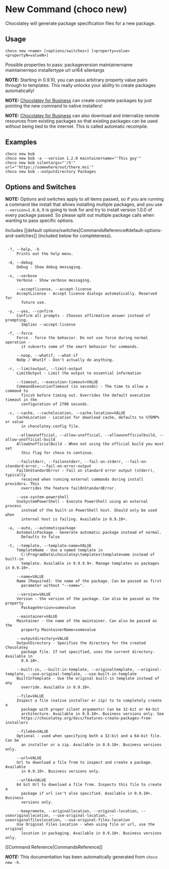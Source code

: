 ﻿# New Command (choco new)

Chocolatey will generate package specification files for a new package.

## Usage

    choco new <name> [<options/switches>] [<property=value> <propertyN=valueN>]

Possible properties to pass:
    packageversion
    maintainername
    maintainerrepo
    installertype
    url
    url64
    silentargs

**NOTE:** Starting in 0.9.10, you can pass arbitrary property value pairs
 through to templates. This really unlocks your ability to create
 packages automatically!

**NOTE:** [Chocolatey for Business](https://chocolatey.org/compare) can create complete packages by just
 pointing the new command to native installers!

**NOTE:** [Chocolatey for Business](https://chocolatey.org/compare) can also download and internalize remote
 resources from existing packages so that existing packages can be used 
 without being tied to the internet.
 This is called automatic recompile.

## Examples

    choco new bob
    choco new bob -a --version 1.2.0 maintainername="'This guy'"
    choco new bob silentargs="'/S'" url="'https://somewhere/out/there.msi'"
    choco new bob --outputdirectory Packages


## Options and Switches

**NOTE:** Options and switches apply to all items passed, so if you are
 running a command like install that allows installing multiple
 packages, and you use `--version=1.0.0`, it is going to look for and
 try to install version 1.0.0 of every package passed. So please split
 out multiple package calls when wanting to pass specific options.

Includes [[default options/switches|CommandsReference#default-options-and-switches]] (included below for completeness).

~~~

 -?, --help, -h
     Prints out the help menu.

 -d, --debug
     Debug - Show debug messaging.

 -v, --verbose
     Verbose - Show verbose messaging.

     --acceptlicense, --accept-license
     AcceptLicense - Accept license dialogs automatically. Reserved for 
       future use.

 -y, --yes, --confirm
     Confirm all prompts - Chooses affirmative answer instead of prompting. 
       Implies --accept-license

 -f, --force
     Force - force the behavior. Do not use force during normal operation - 
       it subverts some of the smart behavior for commands.

     --noop, --whatif, --what-if
     NoOp / WhatIf - Don't actually do anything.

 -r, --limitoutput, --limit-output
     LimitOutput - Limit the output to essential information

     --timeout, --execution-timeout=VALUE
     CommandExecutionTimeout (in seconds) - The time to allow a command to 
       finish before timing out. Overrides the default execution timeout in the 
       configuration of 2700 seconds.

 -c, --cache, --cachelocation, --cache-location=VALUE
     CacheLocation - Location for download cache, defaults to %TEMP% or value 
       in chocolatey.config file.

     --allowunofficial, --allow-unofficial, --allowunofficialbuild, --allow-unofficial-build
     AllowUnofficialBuild - When not using the official build you must set 
       this flag for choco to continue.

     --failstderr, --failonstderr, --fail-on-stderr, --fail-on-standard-error, --fail-on-error-output
     FailOnStandardError - Fail on standard error output (stderr), typically 
       received when running external commands during install providers. This 
       overrides the feature failOnStandardError.

     --use-system-powershell
     UseSystemPowerShell - Execute PowerShell using an external process 
       instead of the built-in PowerShell host. Should only be used when 
       internal host is failing. Available in 0.9.10+.

 -a, --auto, --automaticpackage
     AutomaticPackage - Generate automatic package instead of normal. 
       Defaults to false

 -t, --template, --template-name=VALUE
     TemplateName - Use a named template in 
       C:\ProgramData\chocolatey\templates\templatename instead of built-in 
       template. Available in 0.9.9.9+. Manage templates as packages in 0.9.10+.

     --name=VALUE
     Name [Required]- the name of the package. Can be passed as first 
       parameter without "--name=".

     --version=VALUE
     Version - the version of the package. Can also be passed as the property 
       PackageVersion=somevalue

     --maintainer=VALUE
     Maintainer - the name of the maintainer. Can also be passed as the 
       property MaintainerName=somevalue

     --outputdirectory=VALUE
     OutputDirectory - Specifies the directory for the created Chocolatey 
       package file. If not specified, uses the current directory. Available in 
       0.9.10+.

     --built-in, --built-in-template, --originaltemplate, --original-template, --use-original-template, --use-built-in-template
     BuiltInTemplate - Use the original built-in template instead of any 
       override. Available in 0.9.10+.

     --file=VALUE
     Inspect a file (native installer or zip) to to completely create a 
       package with proper silent arguments! Can be 32-bit or 64-bit 
       architecture. Available in 0.9.10+. Business versions only. See 
       https://chocolatey.org/docs/features-create-packages-from-installers 

     --file64=VALUE
     Optional - used when specifying both a 32-bit and a 64-bit file.  Can be 
       an installer or a zip. Available in 0.9.10+. Business versions only.

     --url=VALUE
     Url to download a file from to inspect and create a package. Available 
       in 0.9.10+. Business versions only.

     --url64=VALUE
     64 bit Url to download a file from. Inspects this file to create a 
       package if url isn't also specified. Available in 0.9.10+. Business 
       versions only.

     --keepremote, --originallocation, --original-location, --useoriginallocation, --use-original-location, --useoriginalfileslocation, --use-original-files-location
     Use Original Files Location - when using file or url, use the original 
       location in packaging. Available in 0.9.10+. Business versions only.

~~~

[[Command Reference|CommandsReference]]


***NOTE:*** This documentation has been automatically generated from `choco new -h`. 


